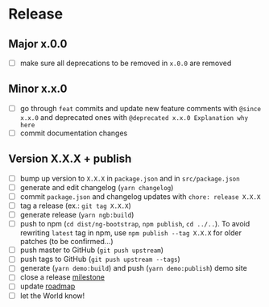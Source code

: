 # Release

## Major x.0.0
* [ ] make sure all deprecations to be removed in `x.0.0` are removed

## Minor x.x.0
* [ ] go through `feat` commits and update new feature comments with `@since x.x.0` and deprecated ones with `@deprecated x.x.0 Explanation why here`
* [ ] commit documentation changes

## Version X.X.X + publish

* [ ] bump up version to `X.X.X` in `package.json` and in `src/package.json`
* [ ] generate and edit changelog (`yarn changelog`)
* [ ] commit `package.json` and changelog updates with `chore: release X.X.X`
* [ ] tag a release (ex.: `git tag X.X.X`)
* [ ] generate release (`yarn ngb:build`)
* [ ] push to npm (`cd dist/ng-bootstrap`, `npm publish`, `cd ../..`). To avoid rewriting `latest` tag in npm, use `npm publish --tag X.X.X` for older patches (to be confirmed...)
* [ ] push master to GitHub (`git push upstream`)
* [ ] push tags to GitHub (`git push upstream --tags`)
* [ ] generate (`yarn demo:build`) and push (`yarn demo:publish`) demo site 
* [ ] close a release [milestone](https://github.com/ng-bootstrap/ng-bootstrap/milestones)
* [ ] update [roadmap](https://github.com/ng-bootstrap/ng-bootstrap/wiki/Roadmap)
* [ ] let the World know!